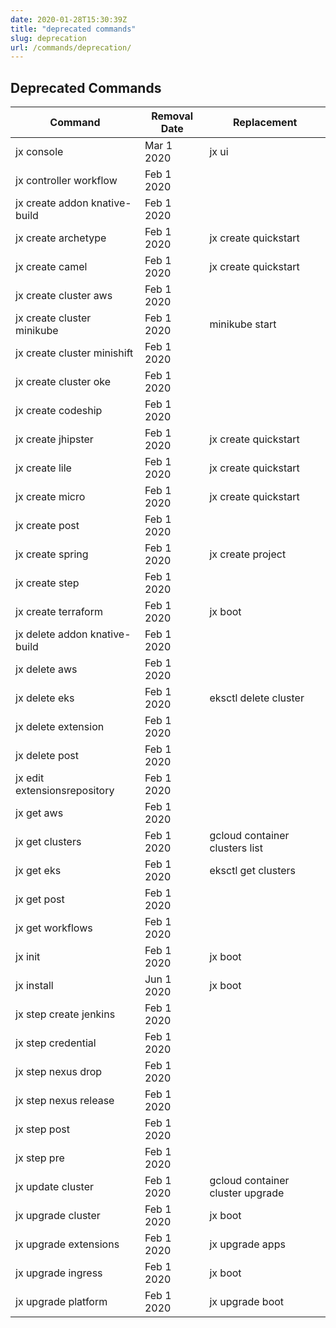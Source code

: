 ```yaml
---
date: 2020-01-28T15:30:39Z
title: "deprecated commands"
slug: deprecation
url: /commands/deprecation/
---
```



## Deprecated Commands



| Command        | Removal Date   | Replacement  |
|----------------|----------------|--------------|
| jx console | Mar 1 2020 | jx ui |
| jx controller workflow | Feb 1 2020 |  |
| jx create addon knative-build | Feb 1 2020 |  |
| jx create archetype | Feb 1 2020 | jx create quickstart |
| jx create camel | Feb 1 2020 | jx create quickstart |
| jx create cluster aws | Feb 1 2020 |  |
| jx create cluster minikube | Feb 1 2020 | minikube start |
| jx create cluster minishift | Feb 1 2020 |  |
| jx create cluster oke | Feb 1 2020 |  |
| jx create codeship | Feb 1 2020 |  |
| jx create jhipster | Feb 1 2020 | jx create quickstart |
| jx create lile | Feb 1 2020 | jx create quickstart |
| jx create micro | Feb 1 2020 | jx create quickstart |
| jx create post | Feb 1 2020 |  |
| jx create spring | Feb 1 2020 | jx create project |
| jx create step | Feb 1 2020 |  |
| jx create terraform | Feb 1 2020 | jx boot |
| jx delete addon knative-build | Feb 1 2020 |  |
| jx delete aws | Feb 1 2020 |  |
| jx delete eks | Feb 1 2020 | eksctl delete cluster |
| jx delete extension | Feb 1 2020 |  |
| jx delete post | Feb 1 2020 |  |
| jx edit extensionsrepository | Feb 1 2020 |  |
| jx get aws | Feb 1 2020 |  |
| jx get clusters | Feb 1 2020 | gcloud container clusters list |
| jx get eks | Feb 1 2020 | eksctl get clusters |
| jx get post | Feb 1 2020 |  |
| jx get workflows | Feb 1 2020 |  |
| jx init | Feb 1 2020 | jx boot |
| jx install | Jun 1 2020 | jx boot |
| jx step create jenkins | Feb 1 2020 |  |
| jx step credential | Feb 1 2020 |  |
| jx step nexus drop | Feb 1 2020 |  |
| jx step nexus release | Feb 1 2020 |  |
| jx step post | Feb 1 2020 |  |
| jx step pre | Feb 1 2020 |  |
| jx update cluster | Feb 1 2020 | gcloud container cluster upgrade |
| jx upgrade cluster | Feb 1 2020 | jx boot |
| jx upgrade extensions | Feb 1 2020 | jx upgrade apps |
| jx upgrade ingress | Feb 1 2020 | jx boot |
| jx upgrade platform | Feb 1 2020 | jx upgrade boot |

